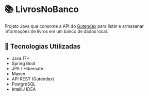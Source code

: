 # 📚 LivrosNoBanco

Projeto Java que consome a API do [Gutendex](https://gutendex.com/) para listar e armazenar informações de livros em um banco de dados local.

## 🚀 Tecnologias Utilizadas

- Java 17+
- Spring Boot
- JPA / Hibernate
- Maven
- API REST (Gutendex)
- PostgreSQL
- IntelliJ IDEA 

